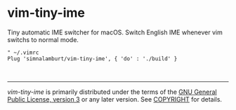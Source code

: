 vim-tiny-ime
========
Tiny automatic IME switcher for macOS. Switch English IME whenever vim switchs
to normal mode.

```vim
" ~/.vimrc
Plug 'simnalamburt/vim-tiny-ime', { 'do' : './build' }
```

<br>

--------

*vim-tiny-ime* is primarily distributed under the terms of the [GNU General
Public License, version 3] or any later version. See [COPYRIGHT] for details.

[GNU General Public License, version 3]: LICENSE
[COPYRIGHT]: COPYRIGHT
